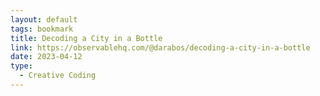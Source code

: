```yaml
---
layout: default
tags: bookmark
title: Decoding a City in a Bottle
link: https://observablehq.com/@darabos/decoding-a-city-in-a-bottle
date: 2023-04-12
type:
  - Creative Coding
---
```

